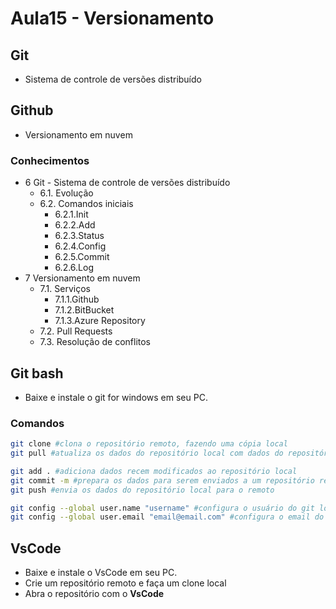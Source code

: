 # Aula15 - Versionamento
## Git
- Sistema de controle de versões distribuído
## Github
- Versionamento em nuvem

### Conhecimentos
- 6 Git - Sistema de controle de versões distribuído
	- 6.1. Evolução
	- 6.2. Comandos iniciais
		- 6.2.1.Init
		- 6.2.2.Add
		- 6.2.3.Status
		- 6.2.4.Config
		- 6.2.5.Commit
		- 6.2.6.Log
- 7 Versionamento em nuvem
	- 7.1. Serviços
		- 7.1.1.Github
		- 7.1.2.BitBucket
		- 7.1.3.Azure Repository
	- 7.2. Pull Requests
	- 7.3. Resolução de conflitos

## Git bash
- Baixe e instale o git for windows em seu PC.
### Comandos
```bash
git clone #clona o repositório remoto, fazendo uma cópia local
git pull #atualiza os dados do repositório local com dados do repositório remoto

git add . #adiciona dados recem modificados ao repositório local
git commit -m #prepara os dados para serem enviados a um repositório remoto
git push #envia os dados do repositório local para o remoto

git config --global user.name "username" #configura o usuário do git localmente
git config --global user.email "email@email.com" #configura o email do git localmente
```
## VsCode
- Baixe e instale o VsCode em seu PC.
- Crie um repositório remoto e faça um clone local
- Abra o repositório com o **VsCode**
